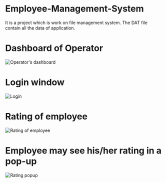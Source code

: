 # Employee-Management-System

It is a project which is work on file management system. The DAT file contain all the data of application.

# Dashboard of Operator
![Operator's dashboard](https://github.com/mahisharma-cs/Employee-Management-System/blob/master/image/0.jpg "Operator")

# Login window
![Login](https://github.com/mahisharma-cs/Employee-Management-System/blob/master/image/1.jpg "Login window")

# Rating of employee
![Rating of employee](https://github.com/mahisharma-cs/Employee-Management-System/blob/master/image/2.jpg "Rating of employee")

# Employee may see his/her rating in a pop-up
![Rating popup](https://github.com/mahisharma-cs/Employee-Management-System/blob/master/image/3.jpg "pop-up")
